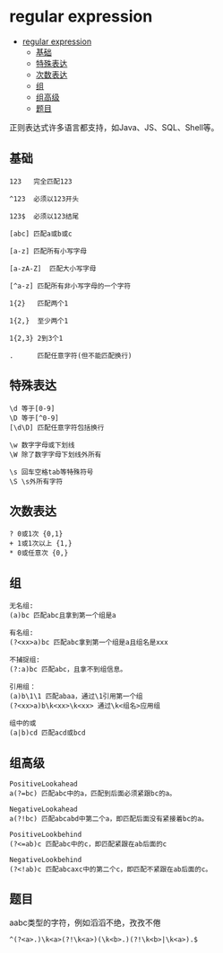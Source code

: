 # regular expression

<!-- TOC -->

- [regular expression](#regular-expression)
    - [基础](#%E5%9F%BA%E7%A1%80)
    - [特殊表达](#%E7%89%B9%E6%AE%8A%E8%A1%A8%E8%BE%BE)
    - [次数表达](#%E6%AC%A1%E6%95%B0%E8%A1%A8%E8%BE%BE)
    - [组](#%E7%BB%84)
    - [组高级](#%E7%BB%84%E9%AB%98%E7%BA%A7)
    - [题目](#%E9%A2%98%E7%9B%AE)

<!-- /TOC -->

正则表达式许多语言都支持，如Java、JS、SQL、Shell等。

## 基础
```
123   完全匹配123

^123  必须以123开头

123$  必须以123结尾

[abc] 匹配a或b或c

[a-z] 匹配所有小写字母

[a-zA-Z]  匹配大小写字母

[^a-z] 匹配所有非小写字母的一个字符

1{2}   匹配两个1

1{2,}  至少两个1

1{2,3} 2到3个1

.      匹配任意字符(但不能匹配换行)
```

## 特殊表达
```
\d 等于[0-9]
\D 等于[^0-9]
[\d\D] 匹配任意字符包括换行

\w 数字字母或下划线
\W 除了数字字母下划线外所有

\s 回车空格tab等特殊符号
\S \s外所有字符
```
## 次数表达
```
? 0或1次 {0,1}
+ 1或1次以上 {1,}
* 0或任意次 {0,}
```
## 组
```
无名组:
(a)bc 匹配abc且拿到第一个组是a

有名组:
(?<xx>a)bc 匹配abc拿到第一个组是a且组名是xxx

不捕捉组:
(?:a)bc 匹配abc，且拿不到组信息。

引用组：
(a)b\1\1 匹配abaa，通过\1引用第一个组
(?<xx>a)b\k<xx>\k<xx> 通过\k<组名>应用组

组中的或
(a|b)cd 匹配acd或bcd
```
## 组高级
```
PositiveLookahead
a(?=bc) 匹配abc中的a，匹配到后面必须紧跟bc的a。

NegativeLookahead
a(?!bc) 匹配abcabd中第二个a，即匹配后面没有紧接着bc的a。

PositiveLookbehind
(?<=ab)c 匹配abc中的c，即匹配紧跟在ab后面的c

NegativeLookbehind
(?<!ab)c 匹配abcaxc中的第二个c，即匹配不紧跟在ab后面的c。
```
## 题目
aabc类型的字符，例如滔滔不绝，孜孜不倦
```
^(?<a>.)\k<a>(?!\k<a>)(\k<b>.)(?!\k<b>|\k<a>).$
```
